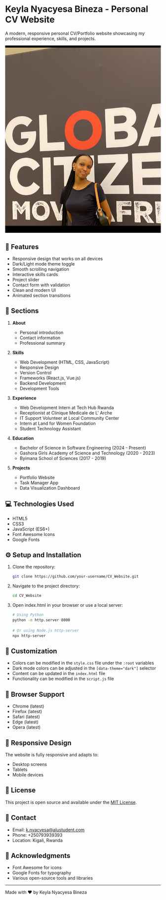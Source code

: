 # Keyla Nyacyesa Bineza - Personal CV Website

A modern, responsive personal CV/Portfolio website showcasing my professional experience, skills, and projects.

![Portfolio Preview](keyla.jpg)

## 🌟 Features

- Responsive design that works on all devices
- Dark/Light mode theme toggle
- Smooth scrolling navigation
- Interactive skills cards
- Project slider
- Contact form with validation
- Clean and modern UI
- Animated section transitions

## 🚀 Sections

1. **About**
   - Personal introduction
   - Contact information
   - Professional summary

2. **Skills**
   - Web Development (HTML, CSS, JavaScript)
   - Responsive Design
   - Version Control
   - Frameworks (React.js, Vue.js)
   - Backend Development
   - Development Tools

3. **Experience**
   - Web Development Intern at Tech Hub Rwanda
   - Receptionist at Clinique Medicale de L' Arche
   - IT Support Volunteer at Local Community Center
   - Intern at Land for Women Foundation
   - Student Technology Assistant

4. **Education**
   - Bachelor of Science in Software Engineering (2024 - Present)
   - Gashora Girls Academy of Science and Technology (2020 - 2023)
   - Byimana School of Sciences (2017 - 2019)

5. **Projects**
   - Portfolio Website
   - Task Manager App
   - Data Visualization Dashboard

## 💻 Technologies Used

- HTML5
- CSS3
- JavaScript (ES6+)
- Font Awesome Icons
- Google Fonts

## ⚙️ Setup and Installation

1. Clone the repository:
   ```bash
   git clone https://github.com/your-username/CV_Website.git
   ```

2. Navigate to the project directory:
   ```bash
   cd CV_Website
   ```

3. Open index.html in your browser or use a local server:
   ```bash
   # Using Python
   python -m http.server 8000
   
   # Or using Node.js http-server
   npx http-server
   ```

## 🎨 Customization

- Colors can be modified in the `style.css` file under the `:root` variables
- Dark mode colors can be adjusted in the `[data-theme="dark"]` selector
- Content can be updated in the `index.html` file
- Functionality can be modified in the `script.js` file

## 🔧 Browser Support

- Chrome (latest)
- Firefox (latest)
- Safari (latest)
- Edge (latest)
- Opera (latest)

## 📱 Responsive Design

The website is fully responsive and adapts to:
- Desktop screens
- Tablets
- Mobile devices

## 📝 License

This project is open source and available under the [MIT License](LICENSE).

## 👤 Contact

- Email: k.nyacyesa@alustudent.com
- Phone: +250793939393
- Location: Kigali, Rwanda

## 🙏 Acknowledgments

- Font Awesome for icons
- Google Fonts for typography
- Various open-source tools and libraries

---

Made with ❤️ by Keyla Nyacyesa Bineza
